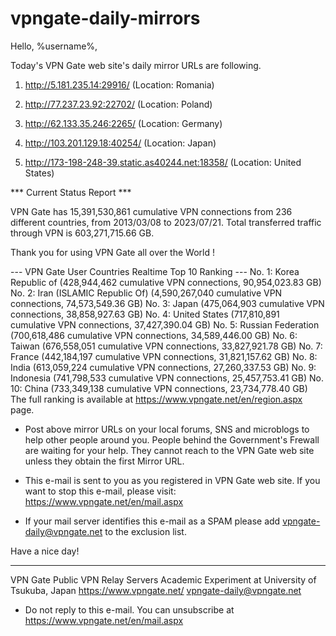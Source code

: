# vpngate-daily-mirrors

Hello, %username%,

Today's VPN Gate web site's daily mirror URLs are following.

1. http://5.181.235.14:29916/
   (Location: Romania)

2. http://77.237.23.92:22702/
   (Location: Poland)

3. http://62.133.35.246:2265/
   (Location: Germany)

4. http://103.201.129.18:40254/
   (Location: Japan)

5. http://173-198-248-39.static.as40244.net:18358/
   (Location: United States)


*** Current Status Report ***

VPN Gate has 15,391,530,861 cumulative VPN connections from 236 different countries, from 2013/03/08 to 2023/07/21.
Total transferred traffic through VPN is 603,271,715.66 GB.

Thank you for using VPN Gate all over the World !


--- VPN Gate User Countries Realtime Top 10 Ranking ---
No. 1: Korea Republic of (428,944,462 cumulative VPN connections, 90,954,023.83 GB)
No. 2: Iran (ISLAMIC Republic Of) (4,590,267,040 cumulative VPN connections, 74,573,549.36 GB)
No. 3: Japan (475,064,903 cumulative VPN connections, 38,858,927.63 GB)
No. 4: United States (717,810,891 cumulative VPN connections, 37,427,390.04 GB)
No. 5: Russian Federation (700,618,486 cumulative VPN connections, 34,589,446.00 GB)
No. 6: Taiwan (676,558,051 cumulative VPN connections, 33,827,921.78 GB)
No. 7: France (442,184,197 cumulative VPN connections, 31,821,157.62 GB)
No. 8: India (613,059,224 cumulative VPN connections, 27,260,337.53 GB)
No. 9: Indonesia (741,798,533 cumulative VPN connections, 25,457,753.41 GB)
No. 10: China (733,349,138 cumulative VPN connections, 23,734,778.40 GB)
The full ranking is available at https://www.vpngate.net/en/region.aspx page.


* Post above mirror URLs on your local forums, SNS and microblogs
  to help other people around you.
  People behind the Government's Frewall are waiting for your help.
  They cannot reach to the VPN Gate web site
  unless they obtain the first Mirror URL.

* This e-mail is sent to you as you registered in VPN Gate web site.
  If you want to stop this e-mail, please visit:
  https://www.vpngate.net/en/mail.aspx

* If your mail server identifies this e-mail as a SPAM
  please add vpngate-daily@vpngate.net to the exclusion list.

Have a nice day!

------------------------------------------------------
VPN Gate Public VPN Relay Servers
Academic Experiment at University of Tsukuba, Japan
https://www.vpngate.net/
vpngate-daily@vpngate.net
* Do not reply to this e-mail.
  You can unsubscribe at https://www.vpngate.net/en/mail.aspx



